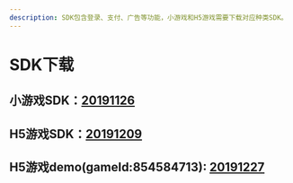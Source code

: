```yaml
---
description: SDK包含登录、支付、广告等功能，小游戏和H5游戏需要下载对应种类SDK。
---
```


# SDK下载

## 小游戏SDK：[20191126](https://chukong.oss-cn-qingdao.aliyuncs.com/res/Runtime_SDK_20191126.zip)

## H5游戏SDK：[20191209](https://chukong.oss-cn-qingdao.aliyuncs.com/res/H5_SDK_20191209.zip)

## H5游戏demo\(gameId:854584713\): [20191227](http://chukong.oss-cn-qingdao.aliyuncs.com/uploads/201912/zip/8a8c1743ba54789eff1c12a2c797d940.zip)



